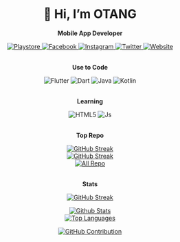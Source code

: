 <div align="center">
  <h1 align="center">👋 Hi, I’m OTANG</h1>
  <p align="center">
    <strong>Mobile App Developer</strong>
  </p>
  <a href="">
    <img alt="Playstore" src="https://img.shields.io/badge/Google_Play-414141?style=for-the-badge&logo=google-play&logoColor=white">
  </a>
  <a href="https://facebook.com/profile.php?id=100010428010043">
    <img alt="Facebook" src="https://img.shields.io/badge/Facebook-%231877F2.svg?style=for-the-badge&logo=Facebook&logoColor=white">
  </a>
  <a href="https://instagram.com/dikiotang_">
    <img alt="Instagram" src="https://img.shields.io/badge/Instagram-%23E4405F.svg?style=for-the-badge&logo=Instagram&logoColor=white">
  </a>
  <a href="https://twitter.com/dikiotang">
    <img alt="Twitter" src="https://img.shields.io/badge/Twitter-%231DA1F2.svg?style=for-the-badge&logo=Twitter&logoColor=white">
  </a>
  <a href="https://otang.id">
    <img alt="Website" src="https://img.shields.io/badge/google-4285F4?style=for-the-badge&logo=google&logoColor=white">
  </a>
  <br/>
  <br/>
  <p align="center">
    <strong>Use to Code</strong>
  </p>
  <img alt="Flutter" src="https://img.shields.io/badge/Flutter-%2302569B.svg?style=for-the-badge&logo=Flutter&logoColor=white">
  <img alt="Dart" src="https://img.shields.io/badge/dart-%230175C2.svg?style=for-the-badge&logo=dart&logoColor=white">
  <img alt="Java" src="https://img.shields.io/badge/java-%23ED8B00.svg?style=for-the-badge&logo=openjdk&logoColor=white">
  <img alt="Kotlin" src="https://img.shields.io/badge/kotlin-%237F52FF.svg?style=for-the-badge&logo=kotlin&logoColor=white">
  <br/>
  <br/>
  <p align="center">
    <strong>Learning</strong>
  </p>
  <img alt="HTML5" src="https://img.shields.io/badge/html5-%23E34F26.svg?style=for-the-badge&logo=html5&logoColor=white">
  <img alt="Js" src="https://img.shields.io/badge/javascript-%23323330.svg?style=for-the-badge&logo=javascript&logoColor=%23F7DF1E">
  <br/>
  <br/>
  <p align="center">
    <strong>Top Repo</strong>
  </p>
  <a href="https://github.com/otangid/muslim-api">
    <img src="https://github-readme-stats.vercel.app/api/pin/?username=otangid&repo=muslim-api&border_color=1F6FEB&bg_color=0D1117&title_color=C9D1D9&text_color=8B949E&icon_color=7F3FBF)](https://github.com/otangid/muslim-api" alt="GitHub Streak">
  </a>
  <br/>
  <a href="https://github.com/otangid/Pulse">
    <img src="https://github-readme-stats.vercel.app/api/pin/?username=otangid&repo=Pulse&border_color=1F6FEB&bg_color=0D1117&title_color=C9D1D9&text_color=8B949E&icon_color=7F3FBF)](https://github.com/otangid/Pulse" alt="GitHub Streak">
  </a>
  <br/>
  <a href="https://github.com/otangid?tab=repositories">
    <img alt="All Repo" src="https://img.shields.io/badge/-All%20Repos-2962FF?style=for-the-badge&logo=koding&logoColor=white">
  </a>
  <br/>
  <br/>
  <p align="center">
    <strong>Stats</strong>
  </p>
  <p align="center">
    <a href="https://github.com/otangid">
      <img src="https://github-readme-streak-stats.herokuapp.com/?user=otangid&theme=transparent&border=1F6FEB&background=0D1117" alt="GitHub Streak"/>
    </a>
  </p>
<a> 
  <a href="https://github.com/otangid">
    <img alt="Github Stats" src="https://denvercoder1-github-readme-stats.vercel.app/api?username=otangid&show_icons=true&count_private=true&theme=transparent&border_color=1F6FEB&bg_color=0D1117&title_color=1F6FEB&icon_color=1F6FEB"/>
  </a>
  <br/>
  <a href="https://github.com/otangid">
    <img alt="Top Languages" src="https://denvercoder1-github-readme-stats.vercel.app/api/top-langs/?username=otangid&langs_count=8&layout=compact&theme=transparent&border_color=1F6FEB&bg_color=0D1117&title_color=1F6FEB&icon_color=1F6FEB"/>
  </a>
</a>
  <p align="center">
  <a href="https://github.com/otangid">
    <img src="https://github-profile-summary-cards.vercel.app/api/cards/profile-details?username=otangid&theme=transparent" alt="GitHub Contribution"/>
  </a>
</p>
</div>
